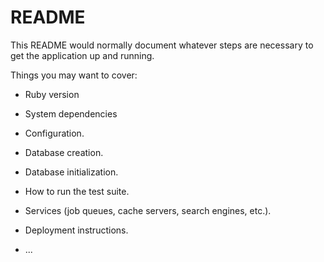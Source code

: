 # README

This README would normally document whatever steps are necessary to get the
application up and running.

Things you may want to cover:

* Ruby version

* System dependencies

* Configuration.

* Database creation.

* Database initialization.

* How to run the test suite.

* Services (job queues, cache servers, search engines, etc.).

* Deployment instructions.

* ...
